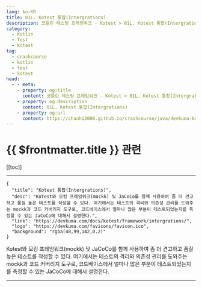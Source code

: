 ```yaml
---
lang: ko-KR
title: 01L. Kotest 통합(Intergrations)
description: 코틀린 테스팅 프레임워크 - Kotest > 01L. Kotest 통합(Intergrations)
category: 
  - Kotlin
  - Test
  - Kotest
tag: 
  - crashcourse
  - kotlin
  - test
  - kotest
head:
  - - meta:
    - property: og:title
      content: 코틀린 테스팅 프레임워크 - Kotest > 01L. Kotest 통합(Intergrations)
    - property: og:description
      content: 01L. Kotest 통합(Intergrations)
    - property: og:url
      content: https://chanhi2000.github.io/crashcourse/java/devkuma-kotest/01-kotest-framework/01L.html
---
```


# {{ $frontmatter.title }} 관련

[[toc]]

---

```component VPCard
{
  "title": "Kotest 통합(Intergrations)",
  "desc": "Kotest와 모킹 프레임워크(mockk) 및 JaCoCo를 함께 사용하여 좀 더 견고하고 품질 높은 테스트를 작성할 수 있다. 여기에서는 테스트의 격리와 의존성 관리를 도와주는 mockk과 코드 커버리지 도구로, 코드베이스에서 얼마나 많은 부분이 테스트되었는지를 측정할 수 있는 JaCoCo에 대해서 설명한다.",
  "link": "https://devkuma.com/docs/kotest/framework/intergrations/",
  "logo": "https://devkuma.com/favicons/favicon.ico",
  "background": "rgba(48,99,142,0.2)"
}
```

Kotest와 모킹 프레임워크(mockk) 및 JaCoCo를 함께 사용하여 좀 더 견고하고 품질 높은 테스트를 작성할 수 있다. 여기에서는 테스트의 격리와 의존성 관리를 도와주는 mockk과 코드 커버리지 도구로, 코드베이스에서 얼마나 많은 부분이 테스트되었는지를 측정할 수 있는 JaCoCo에 대해서 설명한다.

---

<TagLinks />